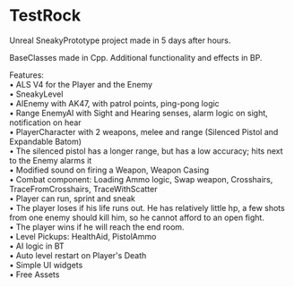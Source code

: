 # TestRock

Unreal SneakyPrototype project made in 5 days after hours.  

BaseClasses made in Cpp. Additional functionality and effects in BP.  

Features:  
• ALS V4 for the Player and the Enemy  
•	SneakyLevel  
•	AIEnemy with AK47, with patrol points, ping-pong logic  
• Range EnemyAI with Sight and Hearing senses, alarm logic on sight, notification on hear  
•	PlayerCharacter with 2 weapons, melee and range (Silenced Pistol and Expandable Batom)  
• The silenced pistol has a longer range, but has a low accuracy; hits next to the Enemy alarms it  
•	Modified sound on firing a Weapon, Weapon Casing  
• Combat component: Loading Ammo logic, Swap weapon, Crosshairs, TraceFromCrosshairs, TraceWithScatter  
• Player can run, sprint and sneak  
•	The player loses if his life runs out. He has relatively little hp, a few shots  
  from one enemy should kill him, so he cannot afford to an open fight.  
• The player wins if he will reach the end room.  
• Level Pickups: HealthAid, PistolAmmo  
• AI logic in BT  
•	Auto level restart on Player's Death  
• Simple UI widgets  
• Free Assets  
